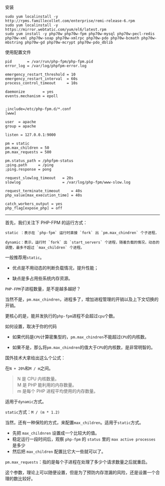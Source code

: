 安装

```shell
sudo yum localinstall -y http://rpms.famillecollet.com/enterprise/remi-release-6.rpm
sudo yum localinstall -y https://mirror.webtatic.com/yum/el6/latest.rpm
sudo yum install -y php70w php70w-fpm php70w-mysql php70w-pecl-redis php70w-xml php70w-soap php70w-xmlrpc php70w-pdo php70w-bcmath php70w-mbstring php70w-gd php70w-mcrypt php70w-pdo_dblib 
```

使用配置文件

```
pid       = /var/run/php-fpm/php-fpm.pid
error_log = /var/log/phpfpm-error.log

emergency_restart_threshold = 10
emergency_restart_interval  = 60s
process_control_timeout     = 10s

daemonize        = yes
events.mechanism = epoll


;include=/etc/php-fpm.d/*.conf
[www]

user  = apache
group = apache

listen = 127.0.0.1:9000

pm = static
pm.max_children = 50
pm.max_requests = 500

pm.status_path = /phpfpm-status
;ping.path     = /ping
;ping.response = pong

request_slowlog_timeout   = 20s
slowlog                   = /var/log/php-fpm/www-slow.log

request_terminate_timeout     = 40s
php_value[max_execution_time] = 40s

catch_workers_output = yes
php_flag[expose_php] = off
```

---

首先，我们关注下 PHP-FPM 的运行方式：

    static ：表示在 `php-fpm` 运行时直接 `fork` 出 `pm.max_chindren` 个子进程，
    
    dynamic：表示，运行时 `fork` 出 `start_servers` 个进程，随着负载的情况，动态的调整，最多不超过 `max_children` 个进程。

一般推荐用`static`。

* 优点是不用动态的判断负载情况，提升性能；

* 缺点是多占用些系统内存资源。

`PHP-FPM`子进程数量，是不是越多越好？

当然不是，`pm.max_chindren`，进程多了，增加进程管理的开销以及上下文切换的开销。

更核心的是，能并发执行的`php-fpm`进程不会超过`cpu`个数。

如何设置，取决于你的代码

* 如果代码是`CPU`计算密集型的，`pm.max_chindren`不能超过`CPU`的内核数。

* 如果不是，那么将`pm.max_chindren`的值大于`CPU`的内核数，是非常明智的。

国外技术大拿给出这么个公式：

在`N + 20%`和`M / m`之间。

> N 是 CPU 内核数量。  
> M 是 PHP 能利用的内存数量。  
> m 是每个 PHP 进程平均使用的内存数量。

适用于`dynamic`方式。

`static`方式：`M / (m * 1.2)`

当然，还有一种保险的方式，来配置`max_children`。适用于`static`方式。

* 先把
  `max_childnren`
  设置成一个比较大的值。
* 稳定运行一段时间后，观察
  `php-fpm`
  的
  `status`
  里的
  `max active processes`
  是多少
* 然后把
  `max_children`
  配置比它大一些就可以了。

`pm.max_requests`：指的是每个子进程在处理了多少个请求数量之后就重启。

这个参数，理论上可以随便设置，但是为了预防内存泄漏的风险，还是设置一个合理的数比较好。

